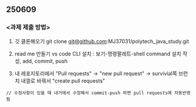 ## 250609
### <과제 제출 방법>
   1. 깃 클론해오기
      git clone git@github.com:MJ37031/polytech_java_study.git


   2. read me 만들기
      vs code CLI 설치 : 보기-명령팔레트-shell command 설치
       작성, add, commit, push


   3. 내 레포지토리에서 "Pull requests" -> "new pull request" -> survivial쪽 브런치 내껄로 바꿔서 "create pull requests"

    // 수정사항이 있을 때 내거에서 수정해서 commit-push 하면 pull requests에 자동반영됨

